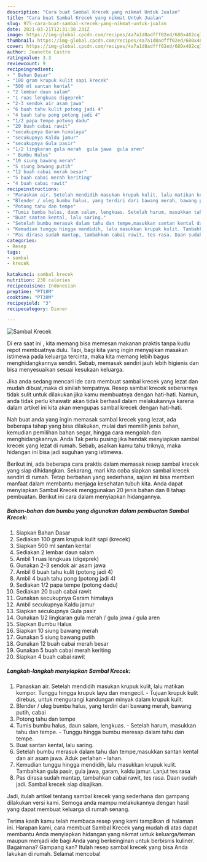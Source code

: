 ```yaml
---
description: "Cara buat Sambal Krecek yang nikmat Untuk Jualan"
title: "Cara buat Sambal Krecek yang nikmat Untuk Jualan"
slug: 975-cara-buat-sambal-krecek-yang-nikmat-untuk-jualan
date: 2021-03-21T12:31:38.231Z
image: https://img-global.cpcdn.com/recipes/4a7a1d8adfff02ed/680x482cq70/sambal-krecek-foto-resep-utama.jpg
thumbnail: https://img-global.cpcdn.com/recipes/4a7a1d8adfff02ed/680x482cq70/sambal-krecek-foto-resep-utama.jpg
cover: https://img-global.cpcdn.com/recipes/4a7a1d8adfff02ed/680x482cq70/sambal-krecek-foto-resep-utama.jpg
author: Jeanette Castro
ratingvalue: 3.3
reviewcount: 9
recipeingredient:
- " Bahan Dasar"
- "100 gram krupuk kulit sapi krecek"
- "500 ml santan kental"
- "2 lembar daun salam"
- "1 ruas lengkuas digeprek"
- "2-3 sendok air asam jawa"
- "6 buah tahu kulit potong jadi 4"
- "4 buah tahu pong potong jadi 4"
- "1/2 papa tempe potong dadu"
- "20 buah cabai rawit"
- "secukupnya Garam himalaya"
- "secukupnya Kaldu jamur"
- "secukupnya Gula pasir"
- "1/2 lingkaran gula merah  gula jawa  gula aren"
- " Bumbu Halus"
- "10 siung bawang merah"
- "5 siung bawang putih"
- "12 buah cabai merah besar"
- "5 buah cabai merah keriting"
- "4 buah cabai rawit"
recipeinstructions:
- "Panaskan air. Setelah mendidih masukan krupuk kulit, lalu matikan kompor. Tunggu hingga krupuk layu dan mengecil.  Tujuan krupuk kulit direbus, untuk mengurangi kandungan minyak dalam krupuk kulit."
- "Blender / uleg bumbu halus, yang terdiri dari bawang merah, bawang putih, cabai"
- "Potong tahu dan tempe"
- "Tumis bumbu halus, daun salam, lengkuas. Setelah harum, masukkan tahu dan tempe.  Tunggu hingga bumbu meresap dalam tahu dan tempe."
- "Buat santan kental, lalu saring."
- "Setelah bumbu merasuk dalam tahu dan tempe,masukkan santan kental dan air asam jawa. Aduk perlahan - lahan."
- "Kemudian tunggu hingga mendidih, lalu masukkan krupuk kulit. Tambahkan gula pasir, gula jawa, garam, kaldu jamur. Lanjut tes rasa"
- "Pas dirasa sudah mantap, tambahkan cabai rawit, tes rasa. Daan sudah jadi. Sambal krecek siap disajikan."
categories:
- Resep
tags:
- sambal
- krecek

katakunci: sambal krecek 
nutrition: 238 calories
recipecuisine: Indonesian
preptime: "PT18M"
cooktime: "PT38M"
recipeyield: "3"
recipecategory: Dinner

---
```



![Sambal Krecek](https://img-global.cpcdn.com/recipes/4a7a1d8adfff02ed/680x482cq70/sambal-krecek-foto-resep-utama.jpg)

Di era  saat ini , kita memang bisa memesan makanan praktis tanpa kudu repot membuatnya dulu. Tapi, bagi kita yang ingin menyajikan masakan istimewa pada keluarga tercinta, maka kita memang lebih bagus menghidangkannya sendiri. Sebab, memasak sendiri jauh lebih higienis dan bisa menyesuaikan sesuai kesukaan keluarga.

Jika anda sedang mencari ide cara membuat sambal krecek yang lezat dan mudah dibuat,maka di sinilah tempatnya. Resep sambal krecek  sebenarnya tidak sulit untuk dilakukan jika kamu membuatnya dengan hati-hati. Namun, anda tidak perlu khawatir akan tidak berhasil dalam melakukannya 
karena dalam artikel ini kita akan mengupas sambal krecek dengan hati-hati.  



Nah buat anda yang ingin memasak sambal krecek yang lezat, ada beberapa tahap yang bisa dilakukan, mulai dari memilih jenis bahan, kemudian pemilihan bahan segar, hingga cara mengolah dan menghidangkannya. Anda Tak perlu pusing jika hendak menyiapkan sambal krecek yang lezat di rumah. Sebab, asalkan kamu  tahu triknya, maka hidangan ini bisa jadi suguhan yang istimewa.

Berikut ini, ada beberapa cara praktis  dalam memasak resep sambal krecek yang siap dihidangkan. Sekarang, mari kita coba siapkan sambal krecek sendiri di rumah. Tetap berbahan yang sederhana, sajian ini bisa memberi manfaat dalam membantu menjaga kesehatan tubuh kita. Anda dapat menyiapkan Sambal Krecek menggunakan 20 jenis bahan dan 8 tahap pembuatan. Berikut ini cara dalam menyiapkan hidangannya.

<!--inarticleads1-->

##### Bahan-bahan dan bumbu yang digunakan dalam pembuatan Sambal Krecek:

1. Siapkan  Bahan Dasar
1. Sediakan 100 gram krupuk kulit sapi (krecek)
1. Siapkan 500 ml santan kental
1. Sediakan 2 lembar daun salam
1. Ambil 1 ruas lengkuas (digeprek)
1. Gunakan 2-3 sendok air asam jawa
1. Ambil 6 buah tahu kulit (potong jadi 4)
1. Ambil 4 buah tahu pong (potong jadi 4)
1. Sediakan 1/2 papa tempe (potong dadu)
1. Sediakan 20 buah cabai rawit
1. Gunakan secukupnya Garam himalaya
1. Ambil secukupnya Kaldu jamur
1. Siapkan secukupnya Gula pasir
1. Gunakan 1/2 lingkaran gula merah / gula jawa / gula aren
1. Siapkan  Bumbu Halus
1. Siapkan 10 siung bawang merah
1. Gunakan 5 siung bawang putih
1. Gunakan 12 buah cabai merah besar
1. Gunakan 5 buah cabai merah keriting
1. Siapkan 4 buah cabai rawit




<!--inarticleads2-->

##### Langkah-langkah menyiapkan Sambal Krecek:

1. Panaskan air. Setelah mendidih masukan krupuk kulit, lalu matikan kompor. Tunggu hingga krupuk layu dan mengecil.  - Tujuan krupuk kulit direbus, untuk mengurangi kandungan minyak dalam krupuk kulit.
1. Blender / uleg bumbu halus, yang terdiri dari bawang merah, bawang putih, cabai
1. Potong tahu dan tempe
1. Tumis bumbu halus, daun salam, lengkuas. - Setelah harum, masukkan tahu dan tempe.  - Tunggu hingga bumbu meresap dalam tahu dan tempe.
1. Buat santan kental, lalu saring.
1. Setelah bumbu merasuk dalam tahu dan tempe,masukkan santan kental dan air asam jawa. Aduk perlahan - lahan.
1. Kemudian tunggu hingga mendidih, lalu masukkan krupuk kulit. Tambahkan gula pasir, gula jawa, garam, kaldu jamur. Lanjut tes rasa
1. Pas dirasa sudah mantap, tambahkan cabai rawit, tes rasa. Daan sudah jadi. Sambal krecek siap disajikan.




Jadi, itulah artikel tentang  sambal krecek  yang sederhana dan gampang dilakukan versi kami. Semoga anda mampu melakukannya dengan hasil yang dapat membuat keluarga di rumah senang. 

Terima kasih kamu telah membaca resep yang kami tampilkan di halaman ini. Harapan kami, cara membuat  Sambal Krecek yang mudah di atas dapat membantu Anda menyiapkan hidangan yang nikmat untuk keluarga/teman maupun menjadi ide bagi Anda yang berkeinginan untuk berbisnis kuliner. Bagaimana? Gampang kan? Itulah resep sambal krecek yang bisa Anda lakukan di rumah. Selamat mencoba!

